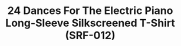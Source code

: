 ---
ee_id_thing: '4139'
site: '1'
type: '2'
inv_num: 2013-219
add_credit: Cory Arcangel for Arcangel Surfware
url: 2013-219-24-dances-for-the-electric-piano-long-sleeve-silkscreened-t-shirt
title: 24 Dances For The Electric Piano Long-Sleeve Silkscreened T-Shirt (SRF-012)
year: '2014'
display_year: '2013'
medium: Shirt
dims: One size fits mosts
pitch: Tee for the 24 Dances suite of piano compositions.
ps:
live_url:
youtube:
https://github.com/coryarcangel/alu:
imgs: 24-dances-shirt-2013-219-full-1-database-ih.jpg
subheading:
download:
commission:
related: "[4138] [2013-115-24-Dances-For-The-Electric-Piano] 2013-015 24 Dances For
  The Electric Piano (SRF-001)"
layout: things-i-made
---